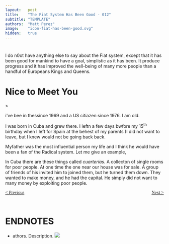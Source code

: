 ```yaml
---
layout:   post
title:    "The Fiat System Has Been Good - 012"
subtitle: "TEMPLATE"
authors:  "Matt Perez"
image:    "icon-fiat-has-been-good.svg"
hidden:   true
---
```


<div style="display:none; ">
 <p>Time for an alternative.</p>
</div>

<h1></h1>
 <p>I do n0ot have anything else to say about the Fiat system, except that it has been good for mankind to have a goal, simplistic as it has been. It produce progress and it has improved the well-being of many more people than a handful of Europeans Kings and Queens.</p>

<h1>Nice to Meet You</h1>>
 <p>i've bee in thessince 1969 and a US citiazen since 1976. I am old.</p>
 <p>I was born in Cuba and grew there. I leftn a few days bwfore my 15<sup>th</sup> birthday when I left for Spain at the behest of my parents (I did not want to leave, but I knew would not be going back back.</p>
 <p>Myfather was the most influential person my life and I think he would have been a fan of the Radical system. Let me give an example,</p>
  <p class="_citation">
   In Cuba there are these things called <em>cuarterías</em>. A collecton of single rooms for poor people. At one time the one near our house was for sale. A group of friends of his invited him to joined them, but he turned them down. They wanted to make money, and he had the capital. He simply did not want to many money by exploiting poor people.
  <p>

<div style="margin-bottom:1in; font-family: American Typewriter, serif; ">
 <span style="float:left; ">
  <a href="https://radicalcompanies.com/2024/12/13/010-the-fiat-system-has-been-good">&lt; Previous</a>
 </span>
 <span style="float:right; ">
  <a href="https://radicalcompanies.com/2024/12/15/012-the-fiat-system-has-been-good">Next &gt;</a>
 </span>
</div>

<h1 class="_section">ENDNOTES</h1>
 <ul>
  <li id="en01">
   <p class="_list-item">
    athors.
    Description.
    <a class="_uparrow" href="#bm01"><img src="/"></a>
   </p>
  </li>
 </ul>
